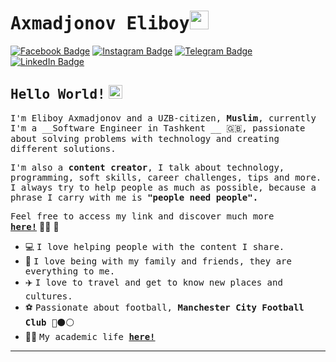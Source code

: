 # <samp>Axmadjonov Eliboy</samp><img src="https://github.com/AxmadjonovEliboy/AxmadjonovEliboy/blob/master/assets/mario_hello_big.gif" width="30px" height="30px">

[![Facebook Badge](https://img.shields.io/badge/Facebook-%23E4405F.svg?&style=flat-square&logo=facebook&logoColor=white&color=071A2C&link=https://www.facebook.com/AxmadjonovEliboy/)](https://www.facebook.com/AxmadjonovEliboy)
[![Instagram Badge](https://img.shields.io/badge/Instagram-%23E4405F.svg?&style=flat-square&logo=instagram&logoColor=white&color=071A2C&link=https://www.instagram.com/axmadjonov_eliboy)](https://www.instagram.com/axmadjonov_eliboy)
[![Telegram Badge](https://img.shields.io/badge/Telegram-%23E4405F.svg?&style=flat-square&logo=Telegram&logoColor=white&color=071A2C&link=https://t.me/@Eliboy_06)](https://t.me/Eliboy_06)
[![LinkedIn Badge](https://img.shields.io/badge/LinkedIn-%23E4405F.svg?&style=flat-square&logo=linkedin&logoColor=white&color=071A2C&link=linkedin.com/in/eliboy-axmadjonov-292914230)](linkedin.com/eliboy-axmadjonov-292914230)

## <samp>Hello World!</samp> <img src="https://github.com/AxmadjonovEliboy/AxmadjonovEliboy/blob/master/assets/earth.gif" width="22px" height="22px">

<samp>I'm Eliboy Axmadjonov and a UZB-citizen, __Muslim__, currently I'm a __Software Engineer in Tashkent __ 🇬🇧, passionate about solving problems with technology and creating different solutions.

<samp>I'm also a __content creator__, I talk about technology, programming, soft skills, career challenges, tips and more. I always try to help people as much as possible, because a phrase I carry with me is __"people need people".__</samp>

<samp>Feel free to access my link and discover much more [__here!__](https://elic.uz/)</samp>&nbsp;👨‍💻&nbsp;🚀

- 💻&nbsp;<samp>I love helping people with the content I share.</samp>
- 🏡&nbsp;<samp>I love being with my family and friends, they are everything to me.</samp>
- ✈️&nbsp;<samp>I love to travel and get to know new places and cultures.</samp>
- ⚽&nbsp;<samp>Passionate about football, __Manchester City Football Club__ 🔴⚫️⚪️</samp>
- 👨‍🎓&nbsp;<samp>My academic life [__here!__](https://tuit.uz/)</samp>

---
